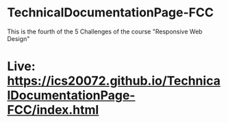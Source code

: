 # TechnicalDocumentationPage-FCC
This is the fourth of the 5 Challenges of the course "Responsive Web Design"

# Live: https://ics20072.github.io/TechnicalDocumentationPage-FCC/index.html
